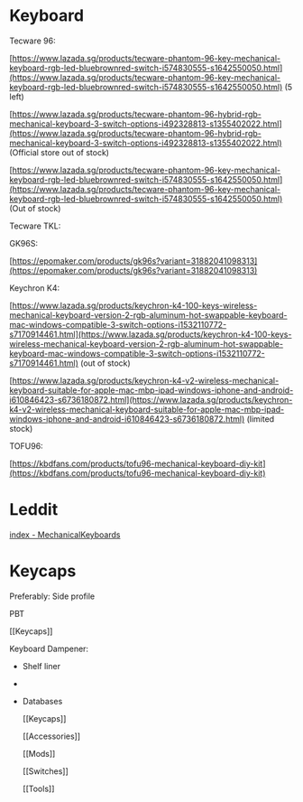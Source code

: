 # Keyboard

Tecware 96:

[https://www.lazada.sg/products/tecware-phantom-96-key-mechanical-keyboard-rgb-led-bluebrownred-switch-i574830555-s1642550050.html](https://www.lazada.sg/products/tecware-phantom-96-key-mechanical-keyboard-rgb-led-bluebrownred-switch-i574830555-s1642550050.html) (5 left)

[https://www.lazada.sg/products/tecware-phantom-96-hybrid-rgb-mechanical-keyboard-3-switch-options-i492328813-s1355402022.html](https://www.lazada.sg/products/tecware-phantom-96-hybrid-rgb-mechanical-keyboard-3-switch-options-i492328813-s1355402022.html) (Official store out of stock)

[https://www.lazada.sg/products/tecware-phantom-96-key-mechanical-keyboard-rgb-led-bluebrownred-switch-i574830555-s1642550050.html](https://www.lazada.sg/products/tecware-phantom-96-key-mechanical-keyboard-rgb-led-bluebrownred-switch-i574830555-s1642550050.html) (Out of stock)

Tecware TKL:

GK96S:

[https://epomaker.com/products/gk96s?variant=31882041098313](https://epomaker.com/products/gk96s?variant=31882041098313)

Keychron K4:

[https://www.lazada.sg/products/keychron-k4-100-keys-wireless-mechanical-keyboard-version-2-rgb-aluminum-hot-swappable-keyboard-mac-windows-compatible-3-switch-options-i1532110772-s7170914461.html](https://www.lazada.sg/products/keychron-k4-100-keys-wireless-mechanical-keyboard-version-2-rgb-aluminum-hot-swappable-keyboard-mac-windows-compatible-3-switch-options-i1532110772-s7170914461.html) (out of stock)

[https://www.lazada.sg/products/keychron-k4-v2-wireless-mechanical-keyboard-suitable-for-apple-mac-mbp-ipad-windows-iphone-and-android-i610846423-s6736180872.html](https://www.lazada.sg/products/keychron-k4-v2-wireless-mechanical-keyboard-suitable-for-apple-mac-mbp-ipad-windows-iphone-and-android-i610846423-s6736180872.html) (limited stock)

TOFU96:

[https://kbdfans.com/products/tofu96-mechanical-keyboard-diy-kit](https://kbdfans.com/products/tofu96-mechanical-keyboard-diy-kit)

# Leddit

[index - MechanicalKeyboards](https://www.reddit.com/r/MechanicalKeyboards/wiki/index)

# Keycaps

Preferably:
Side profile

PBT

[[Keycaps]]

Keyboard Dampener:

- Shelf liner
- 
- Databases
    
    [[Keycaps]]
    
    [[Accessories]]
    
    [[Mods]]
    
    [[Switches]]
    
    [[Tools]]